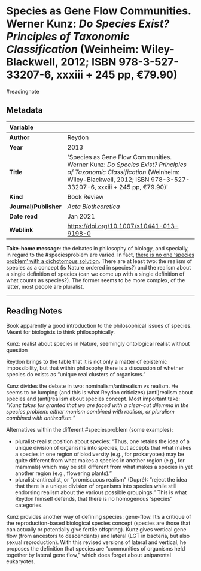 # Species as Gene Flow Communities. Werner Kunz: *Do Species Exist? Principles of Taxonomic Classification* (Weinheim: Wiley-Blackwell, 2012; ISBN 978-3-527-33207-6, xxxiii + 245 pp, €79.90)
#readingnote 

## Metadata

|   Variable     |  |
|:--------------|:-----------|
| **Author**			| Reydon     | 
| **Year**				| 	2013		 | 
| **Title**				| 	'Species as Gene Flow Communities. Werner Kunz: *Do Species Exist? Principles of Taxonomic Classification* (Weinheim: Wiley-Blackwell, 2012; ISBN 978-3-527-33207-6, xxxiii + 245 pp, €79.90)'		 | 
| **Kind**				| Book Review| 
| **Journal/Publisher**				| 	*Acta Biotheoretica*		 | 
| **Date read**				| 	Jan 2021	 | 
| **Weblink**				| 	https://doi.org/10.1007/s10441-013-9198-0		 | 

**Take-home message**: the debates in philosophy of biology, and specially, in regard to the #speciesproblem  are varied. In fact, [there is no one ‘species problem’ with a dichotomous solution](there%20is%20no%20one%20%E2%80%98species%20problem%E2%80%99%20with%20a%20dichotomous%20solution.md). There are at least two: the realism of species as a concept (is Nature ordered in species?) and the realism about a single definition of species (can we come up with a single definition of what counts as species?). The former seems to be more complex, of the latter, most people are pluralist.

---

## Reading Notes

Book apparently a good introduction to the philosophical issues of species. Meant for biologists to think philosophically.

Kunz: realist about species in Nature, seemingly ontological realist without question

Reydon brings to the table that it is not only a matter of epistemic impossibility, but that within philosophy there is a discussion of whether species do exists as “unique real clusters of organisms.”

Kunz divides the debate in two: nominalism/antirealism vs realism. He seems to be lumping (and this is what Reydon criticizes) (anti)realism about species and (anti)realism about species concept. Most important take: _“Kunz takes for granted that we are faced with a clear-cut dilemma in the species problem: either monism combined with realism, or pluralism combined with antirealism.”_

Alternatives within the different #speciesproblem (some examples):

- pluralist-realist position about species: “Thus, one retains the idea of a unique division of organisms into species, but accepts that what makes a species in one region of biodiversity (e.g., for prokaryotes) may be quite different from what makes a species in another region (e.g., for mammals) which may be still different from what makes a species in yet another region (e.g., flowering plants).”
- pluralist-antirealist, or “promiscuous realism” (Dupré): “reject the idea that there is a unique division of organisms into species while still endorsing realism about the various possible groupings.” This is what Reydon himself defends, that there is no homogenous ‘species’ categories. 

Kunz provides another way of defining species: gene-flow. It’s a critique of the reproduction-based biological species concept (species are those that can actually or potentially give fertile offspring). Kunz gives vertical gene flow (from ancestors to descendants) and lateral (LGT in bacteria, but also sexual reproduction). With this revised versions of lateral and vertical, he proposes the definition that species are “communities of organisms held together by lateral gene flow,” which does forget about uniparental eukaryotes.

